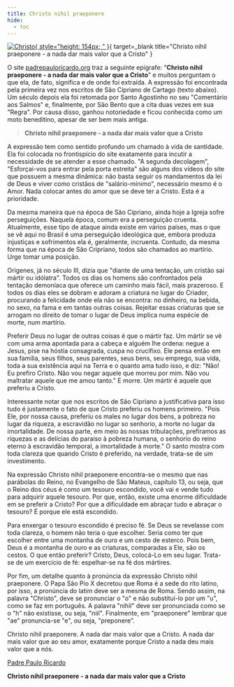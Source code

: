 ```yaml
---
title: Christo nihil praeponere
hide:
  - toc
---
```


[![Christo]{ style="height: 154px; " }](https://padrepauloricardo.org/episodios/o-que-significa-christo-nihil-praeponere/){ target=_blank title="Christo nihil praeponere - a nada dar mais valor que a Cristo" }

[Christo]: 
https://raw.githubusercontent.com/araguaci/Christo-nihil-praeponere/main/images/christo_nihil_pr%C3%A6ponere.png

O site [padrepauloricardo.org](https://padrepauloricardo.org/episodios/o-que-significa-christo-nihil-praeponere) traz a seguinte epígrafe: "**Christo nihil praeponere - a nada dar mais valor que a Cristo**" e muitos perguntam o que ela, de fato, significa e de onde foi extraída. A expressão foi encontrada pela primeira vez nos escritos de São Cipriano de Cartago (texto abaixo). Um século depois ela foi retomada por Santo Agostinho no seu "Comentário aos Salmos" e, finalmente, por São Bento que a cita duas vezes em sua "Regra". Por causa disso, ganhou notoriedade e ficou conhecida como um moto beneditino, apesar de ser bem mais antiga.

> **Christo nihil praeponere - a nada dar mais valor que a Cristo**

A expressão tem como sentido profundo um chamado à vida de santidade. Ela foi colocada no frontispício do site exatamente para incutir a necessidade de se atender a esse chamado. "A segunda decolagem", "Esforçai-vos para entrar pela porta estreita" são alguns dos vídeos do site que possuem a mesma dinâmica: não basta seguir os mandamentos da lei de Deus e viver como cristãos de "salário-mínimo", necessário mesmo é o Amor. Nada colocar antes do amor que se deve ter a Cristo. Esta é a prioridade.

Da mesma maneira que na época de São Cipriano, ainda hoje a Igreja sofre perseguições. Naquela época, comum era a perseguição cruenta. Atualmente, esse tipo de ataque ainda existe em vários países, mas o que se vê aqui no Brasil é uma perseguição ideológica que, embora produza injustiças e sofrimentos ela é, geralmente, incruenta. Contudo, da mesma forma que na época de São Cripriano, todos são chamados ao martírio. Urge tomar uma posição.

Orígenes, já no século III, dizia que "diante de uma tentação, um cristão sai mártir ou idólatra". Todos os dias os homens são confrontados pela tentação demoníaca que oferece um caminho mais fácil, mais prazeroso. E todos os dias eles se dobram e adoram a criatura no lugar do Criador, procurando a felicidade onde ela não se encontra: no dinheiro, na bebida, no sexo, na fama e em tantas outras coisas. Rejeitar essas criaturas que se arrogam no direito de tomar o lugar de Deus implica numa espécie de morte, num martírio.

Preferir Deus no lugar de outras coisas é que o mártir faz. Um mártir se vê com uma arma apontada para a cabeça e alguém lhe ordena: negue a Jesus, pise na hóstia consagrada, cuspa no crucifixo. Ele pensa então em sua família, seus filhos, seus parentes, seus bens, seu emprego, sua vida, toda a sua existência aqui na Terra e o quanto ama tudo isso, e diz: "Não! Eu prefiro Cristo. Não vou negar aquele que morreu por mim. Não vou maltratar aquele que me amou tanto." E morre. Um mártir é aquele que preferiu a Cristo.

Interessante notar que nos escritos de São Cipriano a justificativa para isso tudo é justamente o fato de que Cristo preferiu os homens primeiro. "Pois Ele, por nossa causa, preferiu os males no lugar dos bens, a pobreza no lugar da riqueza, a escravidão no lugar so senhorio, a morte no lugar da imortalidade. De nossa parte, em meio às nossas tribulações, prefiramos as riquezas e as delícias do paraíso à pobreza humana, o senhorio do reino eterno à escravidão temporal, a imortalidade à morte." O santo mostra com toda clareza que quando Cristo é preferido, na verdade, trata-se de um investimento.

Na expressão Christo nihil praeponere encontra-se o mesmo que nas parábolas do Reino, no Evangelho de São Mateus, capítulo 13, ou seja, que o Reino dos céus é como um tesouro escondido, você vai e vende tudo para adquirir aquele tesouro. Por que, então, existe uma enorme dificuldade em se preferir a Cristo? Por que a dificuldade em abraçar tudo e abraçar o tesouro? É porque ele está escondido.

Para enxergar o tesouro escondido é preciso fé. Se Deus se revelasse com toda clareza, o homem não teria o que escolher. Seria como ter que escolher entre uma montanha de ouro e um cesto de esterco. Pois bem, Deus é a montanha de ouro e as criaturas, comparadas a Ele, são os cestos. O que então preferir? Cristo, Deus, colocá-Lo em seu lugar. Trata-se de um exercício de fé: espelhar-se na fé dos mártires.

Por fim, um detalhe quanto à pronúncia da expressão Christo nihil praeponere. O Papa São Pio X decretou que Roma é a sede do rito latino, por isso, a pronúncia do latim deve ser a mesma de Roma. Sendo assim, na palavra "Christo", deve se pronunciar o "o" e não substituí-lo por um "u", como se faz em português. A palavra "nihil" deve ser pronunciada como se o "h" não existisse, ou seja, "niil". Finalmente, em "praeponere" lembrar que "ae" pronuncia-se "e", ou seja, "preponere".

Christo nihil praeponere. A nada dar mais valor que a Cristo. A nada dar mais valor que ao seu amor, exatamente porque Cristo a nada deu mais valor que a nós.

[Padre Paulo Ricardo](https://padrepauloricardo.org/episodios/o-que-significa-christo-nihil-praeponere)

**Christo nihil praeponere - a nada dar mais valor que a Cristo**